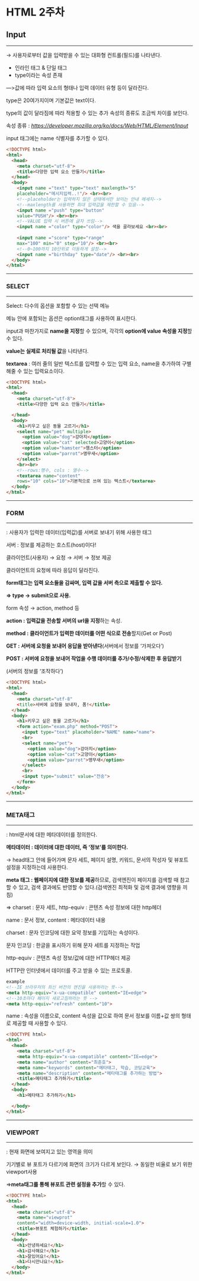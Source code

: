 # HTML 2주차

## Input

---

→ 사용자로부터 값을 입력받을 수 있는 대화형 컨트롤(필드)를 나타낸다.

- 인라인 태그 & 단일 태그
- type이라는 속성 존재

—>값에 따라 입력 요소의 형태나 입력 데이터 유형 등이 달라진다.

type은 20여가지이며 기본값은 text이다.

type의 값이 달라짐에 따라 적용할 수 있는 추가 속성의 종류도 조금씩 차이를 보인다.

속성 종류 : *https://developer.mozilla.org/ko/docs/Web/HTML/Element/Input*

input 태그에는 name 식별자를 추가할 수 있다.

```html
<!DOCTYPE html>
<html>
  <head>
    <meta charset="utf-8">
    <title>다양한 입력 요소 만들기</title>
  </head>
  <body>
    <input name ="text" type="text" maxlength="5"
    placeholder="메시지입력..!"/> <br><br>
    <!--placeholder는 입력하지 않은 상태에서만 보이는 안내 메세지-->
    <!--maxlength를 사용하면 최대 입력값을 제한할 수 있음-->
    <input name ="push" type="button" 
    value="PUSH"/> <br><br>
    <!--VALUE 입력 시 버튼에 글자 쓰임-->
    <input name ="color" type="color"/> 색을 골라보세요 <br><br>
    
    <input name ="score" type="range" 
    max="100" min="0" step="10"/> <br><br>
    <!--0~100까지 10단위로 이동하게 설정-->
    <input name ="birthday" type="date"/> <br><br>
  </body>
</html>
```

---

### SELECT

---

Select: 다수의 옵션을 포함할 수 있는 선택 메뉴

메뉴 안에 포함되는 옵션은 option태그를 사용하여 표시한다.

input과 마찬가지로 **name을 지정**할 수 있으며, 각각의 **option에 value 속성을 지정**할 수 있다.

**value는 실제로 처리될 값**을 나타낸다.

**textarea** : 여러 줄의 일반 텍스트를 입력할 수 있는 입력 요소, name을 추가하여 구별해줄 수 있는 입력요소이다.

```html
<!DOCTYPE html>
<html>
  <head>
    <meta charset="utf-8">
    <title>다양한 입력 요소 만들기</title>

  </head>
  <body>
    <h1>키우고 싶은 동물 고르기</h1>
    <select name="pet" multiple>
      <option value="dog">강아지</option>
      <option value="cat" selected>고양이</option>
      <option value="hamster">햄스터</option>
      <option value="parrot">앵무새</option>
    </select>
    <br><br>
    <!--rows:행수, cols : 열수-->
    <textarea name="content" 
    rows="10" cols="10">기본적으로 쓰여 있는 텍스트</textarea>
  </body>
</html>
```

---

### FORM

---

: 사용자가 입력한 데이터(입력값)를 서버로 보내기 위해 사용한 태그

서버 : 정보를 제공하는 호스트(host)이다!

클라이언트(사용자) → 요청 → 서버 → 정보 제공

클라이언트의 요청에 따라 응답이 달라진다.

**form태그는 입력 요소들을 감싸며, 입력 값을 서버 측으로 제출할 수 있다.**

**⇒ type → submit으로 사용.**

form 속성 → action, method 등

**action : 입력값을 전송할 서버의 url을 지정**하는 속성.

**method : 클라이언트가 입력한 데이터를 어떤 식으로 전송**할지(Get or Post)

**GET : 서버에 요청을 보내어 응답을 받아낸다**(서버에서 정보를 ‘가져오다’)

**POST : 서버에 요청을 보내어 작업을 수행 데이터를 추가/수정/삭제한 후 응답받기**

(서버의 정보를 ‘조작하다’)

```html
<!DOCTYPE html>
<html>
  <head>
    <meta charset="utf-8"
    <title>서버에 요청을 보내자, 폼!</title>
  </head>
  <body>
    <h1>키우고 싶은 동물 고르기</h1>
    <form action="exam.php" method="POST">
      <input type="text" placeholder="NAME" name="name">
      <br>
      <select name="pet">
        <option value="dog">강아지</option>
        <option value="cat">고양이</option>
        <option value="parrot">앵무새</option>
      </select>
      <br>
      <input type="submit" value="전송">
    </form>
  </body>
</html>
```

---

### META태그

---

: html문서에 대한 메타데이터를 정의한다.

**메타데이터 : 데이터에 대한 데이터, 즉 ‘정보’를 의미한다.**

→ head태그 안에 들어가며 문자 세트, 페이지 설명, 키워드, 문서의 작성자 및 뷰포트 설정을 지정하는데 사용한다.

**meta 태그 : 웹페이지에 대한 정보를 제공**하므로, 검색엔진이 페이지를 검색할 때 참고할 수 있고, 검색 결과에도 반영할 수 있다.(검색엔진 최적화 및 검색 결과에 영향을 끼침)

⇒ charset : 문자 세트, http-equiv : 콘텐츠 속성 정보에 대한 http헤더

name : 문서 정보, content : 메타데이터 내용 

charset : 문자 인코딩에 대한 요약 정보를 기입하는 속성이다.

문자 인코딩 : 한글을 표시하기 위해 문자 세트를 지정하는 작업

http-equiv : 콘텐츠 속성 정보/값에 대한 HTTP헤더 제공

HTTP란 인터넷에서 데이터를 주고 받을 수 있는 프로토콜.

```html
example
<!--IE 브라우저의 최신 버전의 엔진을 사용하라는 뜻-->
<meta http-equiv="x-ua-compatible" content="IE=edge">
<!--10초마다 페이지 새로고침하라는 뜻 -->
<meta http-equiv="refresh" content="10">
```

name : 속성을 이름으로, content 속성을 값으로 하여 문서 정보를 이름+값 쌍의 형태로 제공할 때 사용할 수 있다.

```html
<!DOCTYPE html>
<html>
  <head>
    <meta charset="utf-8">
    <meta http-equiv="x-ua-compatible" content="IE=edge">
    <meta name="author" content="최준호">
    <meta name="keywords" content="메타태그, 학습, 코딩교육">
    <meta name="description" content="메타태그를 추가하는 방법">
    <title>메타태그 추가하기</title>
  </head>
  <body>
    <h1>메타태그 추가하기</h1>

  </body>
</html>
```

---

### VIEWPORT

---

 : 현재 화면에 보여지고 있는 영역을 의미

기기별로 뷰 포트가 다르기에 화면의 크기가 다르게 보인다. → 동일한 비율로 보기 위한 viewport사용

⇒**meta태그를 통해 뷰포트 관련 설정을 추가**할 수 있다.

```html
<!DOCTYPE html>
<html>
  <head>
    <meta charset="utf-8">
    <meta name="viewprot"
    content="width=device-width, initial-scale=1.0">
    <title>뷰포트 체험하기</title>
  </head>
  <body>
    <h1>안녕하세요!</h1>
    <h1>감사해요!</h1>
    <h1>잘있어요!</h1>
    <h1>다시만나요!</h1>
  </body>
</html>
```